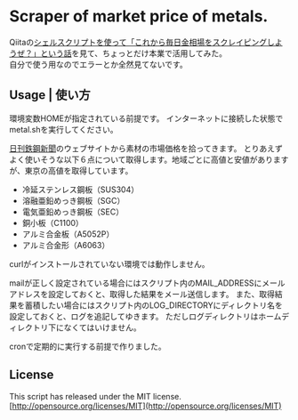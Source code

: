 # Scraper of market price of metals.
Qiitaの[シェルスクリプトを使って「これから毎日金相場をスクレイピングしようぜ？」という話](http://qiita.com/furandon_pig/items/80562f6adcce53baeb0a)を見て、ちょっとだけ本業で活用してみた。  
自分で使う用なのでエラーとか全然見てないです。  

## Usage | 使い方
環境変数HOMEが指定されている前提です。
インターネットに接続した状態でmetal.shを実行してください。  

[日刊鉄鋼新聞](http://www.japanmetaldaily.com)のウェブサイトから素材の市場価格を拾ってきます。
とりあえずよく使いそうな以下６点について取得します。地域ごとに高値と安値がありますが、東京の高値を取得しています。  

- 冷延ステンレス鋼板（SUS304）  
- 溶融亜鉛めっき鋼板（SGC）  
- 電気亜鉛めっき鋼板（SEC）  
- 銅小板（C1100）  
- アルミ合金板（A5052P）  
- アルミ合金形（A6063）  

curlがインストールされていない環境では動作しません。  

mailが正しく設定されている場合にはスクリプト内のMAIL\_ADDRESSにメールアドレスを設定しておくと、取得した結果をメール送信します。
また、取得結果を蓄積したい場合にはスクリプト内のLOG\_DIRECTORYにディレクトリ名を設定しておくと、ログを追記してゆきます。
ただしログディレクトリはホームディレクトリ下になくてはいけません。  

cronで定期的に実行する前提で作りました。  

## License
This script has released under the MIT license.  
[http://opensource.org/licenses/MIT](http://opensource.org/licenses/MIT)
